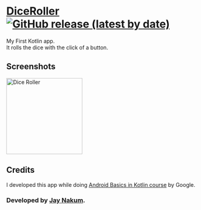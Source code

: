# [DiceRoller](https://github.com/JayNakum/DiceRoller) [![GitHub release (latest by date)](https://img.shields.io/github/v/release/JayNakum/DiceRoller?label=Download&style=for-the-badge)](https://github.com/JayNakum/DiceRoller/releases)
My First Kotlin app.  
It rolls the dice with the click of a button.

## Screenshots
<img alt="Dice Roller" src="https://user-images.githubusercontent.com/45930809/148493587-532f413a-e9e9-4f98-9847-d40b43bd8f47.jpg" width=200/>
<!-- ![diceRoller](https://user-images.githubusercontent.com/45930809/148493587-532f413a-e9e9-4f98-9847-d40b43bd8f47.jpg) -->

## Credits
I developed this app while doing [Android Basics in Kotlin course](https://developer.android.com/kotlin/androidbasics) by Google.

### Developed by [Jay Nakum](https://jaynakum.github.io).
